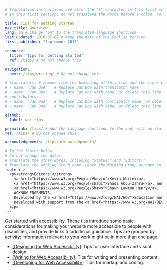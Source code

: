 ```yaml
---
# Translation instructions are after the "#" character in this first section. They are comments that do not show up in the web page. You do not need to translate the instructions after "#".
# In this first section, do not translate the words before a colon. For example, do not translate "title:". Do translate the text after "title:".

title: Tips for Getting Started
nav_title: Overview
lang: en # Change "en" to the translated-language shortcode
last_updated: 2016-07-07 # Keep the date of the English version
first_published: "September 2015"

resource:
  title: "Tips for Getting Started"
  ref: /tips/ # Do not change this

navigation:
  next: /tips/writing/ # Do not change this

# translators: # remove from the beginning of this line and the lines below: "# " (the hash sign and the space)
# - name: "Jan Doe"   # Replace Jan Doe with translator name
# - name: "Jan Doe"   # Replace Jan Doe with name, or delete this line if not multiple translators
# contributors:
# - name: "Jan Doe"   # Replace Jan Doe with contributor name, or delete this line if none
# - name: "Jan Doe"   # Replace Jan Doe with name, or delete this line if not multiple contributors

github:
  label: wai-tips

permalink: /tips/ # Add the language shortcode to the end, with no slash at the end. For example /path/to/file/fr
ref: /tips/ # Do not change this

acknowledgements: /tips/acknowledgements/

# In the footer below:
# Do not change the dates
# Translate the other words, including "Status:" and "Editors:"
# Translate the Working Group name. Leave the Working Group acronym in English.
footer: >
  <p><strong>Editors:</strong>
    <a href="https://www.w3.org/People/#kevin">Kevin White</a>,
    <a href="https://www.w3.org/People/shadi">Shadi Abou-Zahra</a>, and
    <a href="https://www.w3.org/People/Shawn">Shawn Lawton Henry</a>.
    ACKNOWLEDGEMENTS.
    Developed by the <a href="https://www.w3.org/WAI/EO/">Education and Outreach Working Group (EOWG)</a>.
    Developed with support from the <a href="https://www.w3.org/WAI/DEV/">WAI-DEV project</a>, co-funded by the European Commission <abbr title="Information Society Technologies">IST</abbr> Programme.
  </p>
---
```


Get started with accessibility. These tips introduce some basic considerations for making your website more accessible to people with disabilities, and provide links to additional guidance. Tips are grouped by activity; information relevant to your work might be in more than one page.

* [[Designing for Web Accessibility]](/tips/designing/): Tips for user interface and visual design.
* [[Writing for Web Accessibility]](/tips/writing/): Tips for writing and presenting content.
* [[Developing for Web Accessibility]](/tips/developing/): Tips for markup and coding.
